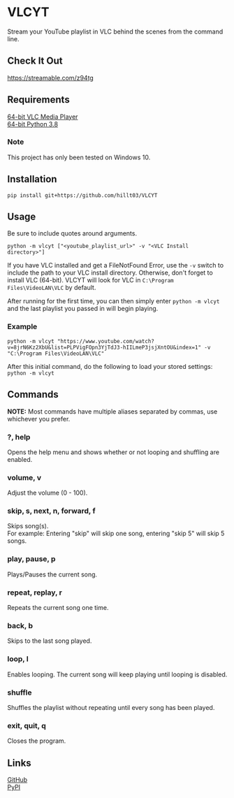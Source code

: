 # VLCYT

Stream your YouTube playlist in VLC behind the scenes from the command line.

## Check It Out
https://streamable.com/z94tg

## Requirements

[64-bit VLC Media Player](https://get.videolan.org/vlc/3.0.8/win64/vlc-3.0.8-win64.exe)  
[64-bit Python 3.8](https://www.python.org/ftp/python/3.8.0/python-3.8.0-amd64.exe)  

### Note
This project has only been tested on Windows 10.  

## Installation

`pip install git+https://github.com/hillt03/VLCYT`

## Usage

Be sure to include quotes around arguments.

`python -m vlcyt ["<youtube_playlist_url>" -v "<VLC Install directory>"]`


If you have VLC installed and get a FileNotFound Error, use the `-v` switch to include the path to your VLC install directory. Otherwise, don't forget to install VLC (64-bit). VLCYT will look for VLC in `C:\Program Files\VideoLAN\VLC` by default.

After running for the first time, you can then simply enter `python -m vlcyt` and the last playlist you passed in will begin playing.

### Example

`python -m vlcyt "https://www.youtube.com/watch?v=8jrN6Kz2XbU&list=PLPVigFOpn3YjTdJ3-hIILmeP3jsjXntOU&index=1" -v "C:\Program Files\VideoLAN\VLC"`

After this initial command, do the following to load your stored settings:
`python -m vlcyt`


## Commands

**NOTE:** Most commands have multiple aliases separated by commas, use whichever you prefer.

### ?, help  
Opens the help menu and shows whether or not looping and shuffling are enabled.

### volume, v  
Adjust the volume (0 - 100).

### skip, s, next, n, forward, f  
Skips song(s).  
For example: Entering "skip" will skip one song,
entering "skip 5" will skip 5 songs.

### play, pause, p  
Plays/Pauses the current song.

### repeat, replay, r  
Repeats the current song one time.

### back, b  
Skips to the last song played.

### loop, l  
Enables looping.
The current song will keep playing until looping is disabled.

### shuffle  
Shuffles the playlist without repeating until every song has been played.

### exit, quit, q  
Closes the program.

## Links

[GitHub](https://github.com/hillt03/VLCYT)  
[PyPI](https://pypi.org/project/VLCYT/)